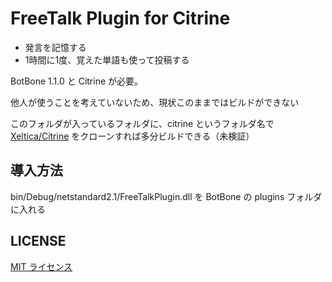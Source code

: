 # FreeTalk Plugin for Citrine

- 発言を記憶する
- 1時間に1度、覚えた単語も使って投稿する

BotBone 1.1.0 と Citrine が必要。

他人が使うことを考えていないため、現状このままではビルドができない

このフォルダが入っているフォルダに、citrine というフォルダ名で [Xeltica/Citrine](https://github.com/Xeltica/Citrine) をクローンすれば多分ビルドできる（未検証）

## 導入方法

bin/Debug/netstandard2.1/FreeTalkPlugin.dll を BotBone の plugins フォルダに入れる

## LICENSE

[MIT ライセンス](LICENSE)